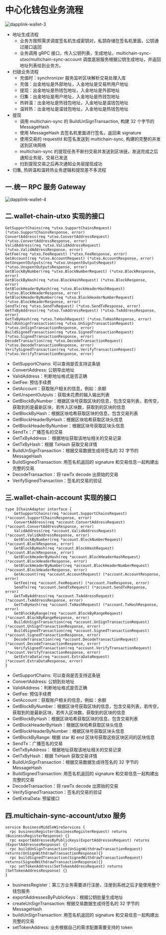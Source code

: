 # 中心化钱包业务流程

![dapplink-wallet-3](images/dapplink-wallet-3.png)

- 地址生成流程
    - 业务方按照需求调度签名机生成密钥对，私钥存储在签名机里面，公钥通过接口返回
    - 业务调用 gRPC 接口，传入公钥列表，生成地址，multichain-sync-utxo/multichain-sync-account 调度底层服务根据公钥生成地址，并返回地址列表给到业务方。
- 扫链业务流程
    - 充值时：synchronizer 服务监听区块解析交易处理入库
    - 充值：出金地址是外部地址，入金地址是交易所用户地址
    - 提现：出金地址是热钱包地址，入金地址是外部地址
    - 归集：出金地址是用户地址，入金地址是热钱包地址
    - 热转温：出金地址是热钱包地址，入金地址是温钱包地址
    - 温转热：出金地址是温钱包地址，入金地址是热钱包地址
- 提现
    - 调用 multichain-sync 的 BuildUnSignTransaction, 构建 32 个字节的 MessageHash
    - 使用 MessageHash 去签名机里面进行签名，返回来 signature
    - 使用交易的 requestId 和签名发送到 multichain-sync, 构建的完整的并发送到区块网络
    - multichain-sync 的提现任务不断扫交易并发送到区块链，发送完成之后通知业务层，交易已发送
    - 扫到提现交易之后再次通知业务层提现成功
- 归集, 热转温和温转热业务逻辑和提现差不多流程

## 一.统一 RPC 服务 Gateway
![dapplink-wallet-4](images/dapplink-wallet-4.png)

## 二.wallet-chain-utxo 实现的接口
```
GetSupportChains(req *utxo.SupportChainsRequest) (*utxo.SupportChainsResponse, error)
ConvertAddress(req *utxo.ConvertAddressRequest) (*utxo.ConvertAddressResponse, error)
ValidAddress(req *utxo.ValidAddressRequest) (*utxo.ValidAddressResponse, error)
GetFee(req *utxo.FeeRequest) (*utxo.FeeResponse, error)
GetAccount(req *utxo.AccountRequest) (*utxo.AccountResponse, error)
GetUnspentOutputs(req *utxo.UnspentOutputsRequest) (*utxo.UnspentOutputsResponse, error)
GetBlockByNumber(req *utxo.BlockNumberRequest) (*utxo.BlockResponse, error)
GetBlockByHash(req *utxo.BlockHashRequest) (*utxo.BlockResponse, error)
GetBlockHeaderByHash(req *utxo.BlockHeaderHashRequest) (*utxo.BlockHeaderResponse, error)
GetBlockHeaderByNumber(req *utxo.BlockHeaderNumberRequest) (*utxo.BlockHeaderResponse, error)
SendTx(req *utxo.SendTxRequest) (*utxo.SendTxResponse, error)
GetTxByAddress(req *utxo.TxAddressRequest) (*utxo.TxAddressResponse, error)
GetTxByHash(req *utxo.TxHashRequest) (*utxo.TxHashResponse, error)
BuildUnSignTransaction(req *utxo.UnSignTransactionRequest) (*utxo.UnSignTransactionResponse, error)
BuildSignedTransaction(req *utxo.SignedTransactionRequest) (*utxo.SignedTransactionResponse, error)
DecodeTransaction(req *utxo.DecodeTransactionRequest) (*utxo.DecodeTransactionResponse, error)
VerifySignedTransaction(req *utxo.VerifyTransactionRequest) (*utxo.VerifyTransactionResponse, error)
```
- GetSupportChains: 可以查询是否支持这条链
- ConvertAddress: 公钥导出地址
- ValidAddress：判断地址格式是否正确
- GetFee: 预估手续费
- GetAccount：获取账户相关的信息，例如：余额
- GetUnspentOutputs：获取未花费的输入输出列表
- GetBlockByNumber：根据区块号获取区块的信息，包含交易列表，若传空，获取到的是最新区块，若传入区块数，获取到的区块的信息
- GetBlockByHash：根据区块哈希获取区块的信息，包含交易列表
- GetBlockHeaderByHash：根据区块哈希获取区块头信息
- GetBlockHeaderByNumber：根据区块号获取区块头信息
- SendTx：广播签名的交易
- GetTxByAddress： 根据地址获取该地址相关的交易记录
- GetTxByHash：根据 TxHash 获取交易详情
- BuildUnSignTransaction：根据交易数据生成待签名的 32 字节的 MessageHash
- BuildSignedTransaction: 用签名机返回的 signature 和交易信息一起构建出完整的交易
- DecodeTransaction：将 rawTx decode 出原始的交易
- VerifySignedTransaction：签名的交易的验证

## 三.wallet-chain-account 实现的接口
```
type IChainAdaptor interface {
    GetSupportChains(req *account.SupportChainsRequest) (*account.SupportChainsResponse, error)
    ConvertAddress(req *account.ConvertAddressRequest) (*account.ConvertAddressResponse, error)
    ValidAddress(req *account.ValidAddressRequest) (*account.ValidAddressResponse, error)
    GetBlockByNumber(req *account.BlockNumberRequest) (*account.BlockResponse, error)
    GetBlockByHash(req *account.BlockHashRequest) (*account.BlockResponse, error)
    GetBlockHeaderByHash(req *account.BlockHeaderHashRequest) (*account.BlockHeaderResponse, error)
    GetBlockHeaderByNumber(req *account.BlockHeaderNumberRequest) (*account.BlockHeaderResponse, error)
    GetAccount(req *account.AccountRequest) (*account.AccountResponse, error)
    GetFee(req *account.FeeRequest) (*account.FeeResponse, error)
    SendTx(req *account.SendTxRequest) (*account.SendTxResponse, error)
    GetTxByAddress(req *account.TxAddressRequest) (*account.TxAddressResponse, error)
    GetTxByHash(req *account.TxHashRequest) (*account.TxHashResponse, error)
    GetBlockByRange(req *account.BlockByRangeRequest) (*account.BlockByRangeResponse, error)
    BuildUnSignTransaction(req *account.UnSignTransactionRequest) (*account.UnSignTransactionResponse, error)
    BuildSignedTransaction(req *account.SignedTransactionRequest) (*account.SignedTransactionResponse, error)
    DecodeTransaction(req *account.DecodeTransactionRequest) (*account.DecodeTransactionResponse, error)
    VerifySignedTransaction(req *account.VerifyTransactionRequest) (*account.VerifyTransactionResponse, error)
    GetExtraData(req *account.ExtraDataRequest) (*account.ExtraDataResponse, error)
}
```
- GetSupportChains: 可以查询是否支持这条链
- ConvertAddress: 公钥到处地址
- ValidAddress：判断地址格式是否正确
- GetFee: 预估手续费
- GetAccount：获取账户相关的信息，例如：余额
- GetBlockByNumber：根据区块号获取区块的信息，包含交易列表，若传空，获取到的是最新区块，若传入区块数，获取到的区块的信息
- GetBlockByHash：根据区块哈希获取区块的信息，包含交易列表
- GetBlockHeaderByHash：根据区块哈希获取区块头信息
- GetBlockHeaderByNumber：根据区块号获取区块头信息
- GetBlockByRange: 根据 star 和 end 区块号获取这些区块区间的区块信息
- SendTx：广播签名的交易
- GetTxByAddress： 根据地址获取该地址相关的交易记录
- GetTxByHash：根据 TxHash 获取交易详情
- BuildUnSignTransaction：根据交易数据生成待签名的 32 字节的 MessageHash
- BuildSignedTransaction: 用签名机返回的 signature 和交易信息一起构建出完整的交易
- DecodeTransaction：将 rawTx decode 出原始的交易
- VerifySignedTransaction：签名的交易的验证
- GetExtraData: 预留接口

## 四.multichain-sync-account/utxo 服务
```
service BusinessMiddleWireServices {
  rpc businessRegister(BusinessRegisterRequest) returns (BusinessRegisterResponse) {}
  rpc exportAddressesByPublicKeys(ExportAddressesRequest) returns (ExportAddressesResponse) {}
  rpc buildUnSignTransaction(UnSignWithdrawTransactionRequest) returns(UnSignWithdrawTransactionResponse){}
  rpc buildSignedTransaction(SignedWithdrawTransactionRequest) returns(SignedWithdrawTransactionResponse){}
  rpc setTokenAddress(SetTokenAddressRequest) returns (SetTokenAddressResponse) {}
}
```
- businessRegister：第三方业务需要进行注册，注册到系统之后才能使用整个钱包服务
- exportAddressesByPublicKeys：根据公钥批量生成地址
- createUnSignTransaction: 根据交易数据生成待签名的 32 字节的 MessageHash
- buildUnSignTransaction: 用签名机返回的 signature 和交易信息一起构建出完整的交易
- setTokenAddress: 业务根据自己的需求配置需要支持的 token


